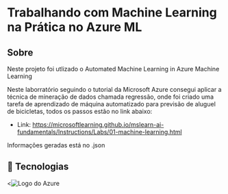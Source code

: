 <h1>Trabalhando com Machine Learning na Prática no Azure ML</h1>

<h2>Sobre</h2>

<p> Neste projeto foi utlizado o Automated Machine Learning in Azure Machine Learning</p>

<p> Neste laborratório seguindo o tutorial da Microsoft Azure consegui aplicar a técnica de mineração de dados chamada regressão, onde foi criado uma tarefa 
  de aprendizado de máquina automatizado para previsão de aluguel de bicicletas, todos os passos estão no link abaixo:

- Link: https://microsoftlearning.github.io/mslearn-ai-fundamentals/Instructions/Labs/01-machine-learning.html</p>

<p>Informações geradas está no .json</p>

## 🚀 Tecnologias

<div>
  <<img src="../icons8-azure-48" alt="Logo do Azure">
</div>

